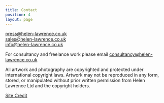 ```yaml
---
title: Contact
position: 4
layout: page
---
```


[press@helen-lawrence.co.uk](mailto:press@helen-lawrence.co.uk)  
[sales@helen-lawrence.co.uk](mailto:sales@helen-lawrence.co.uk)  
[info@helen-lawrence.co.uk](mailto:info@helen-lawrence.co.uk)

For consultancy and freelance work please email
[consultancy@helen-lawrence.co.uk](mailto:consultancy@helen-lawrence.co.uk)

All artwork and photography are copyrighted and protected under international copyright laws. Artwork may not be reproduced in any form, stored, or manipulated without prior written permission from Helen Lawrence Ltd and the copyright holders.

[Site Credit](http://garethjohnsdesign.com)